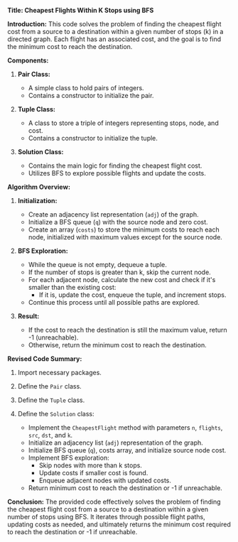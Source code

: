 **Title: Cheapest Flights Within K Stops using BFS**

**Introduction:**
This code solves the problem of finding the cheapest flight cost from a source to a destination within a given number of stops (k) in a directed graph. Each flight has an associated cost, and the goal is to find the minimum cost to reach the destination.

**Components:**

1. **Pair Class:**
   - A simple class to hold pairs of integers.
   - Contains a constructor to initialize the pair.

2. **Tuple Class:**
   - A class to store a triple of integers representing stops, node, and cost.
   - Contains a constructor to initialize the tuple.

3. **Solution Class:**
   - Contains the main logic for finding the cheapest flight cost.
   - Utilizes BFS to explore possible flights and update the costs.

**Algorithm Overview:**

1. **Initialization:**
   - Create an adjacency list representation (`adj`) of the graph.
   - Initialize a BFS queue (`q`) with the source node and zero cost.
   - Create an array (`costs`) to store the minimum costs to reach each node, initialized with maximum values except for the source node.

2. **BFS Exploration:**
   - While the queue is not empty, dequeue a tuple.
   - If the number of stops is greater than k, skip the current node.
   - For each adjacent node, calculate the new cost and check if it's smaller than the existing cost:
     - If it is, update the cost, enqueue the tuple, and increment stops.
   - Continue this process until all possible paths are explored.

3. **Result:**
   - If the cost to reach the destination is still the maximum value, return -1 (unreachable).
   - Otherwise, return the minimum cost to reach the destination.

**Revised Code Summary:**

1. Import necessary packages.

2. Define the `Pair` class.

3. Define the `Tuple` class.

4. Define the `Solution` class:
   - Implement the `CheapestFlight` method with parameters `n`, `flights`, `src`, `dst`, and `k`.
   - Initialize an adjacency list (`adj`) representation of the graph.
   - Initialize BFS queue (`q`), costs array, and initialize source node cost.
   - Implement BFS exploration:
     - Skip nodes with more than k stops.
     - Update costs if smaller cost is found.
     - Enqueue adjacent nodes with updated costs.
   - Return minimum cost to reach the destination or -1 if unreachable.

**Conclusion:**
The provided code effectively solves the problem of finding the cheapest flight cost from a source to a destination within a given number of stops using BFS. It iterates through possible flight paths, updating costs as needed, and ultimately returns the minimum cost required to reach the destination or -1 if unreachable.